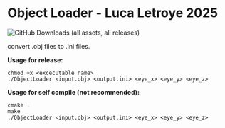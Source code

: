 # Object Loader - Luca Letroye 2025 
![GitHub Downloads (all assets, all releases)](https://img.shields.io/github/downloads/letroyeluca/ObL/total)

convert .obj files to .ini files.

**Usage for release:**
```
chmod +x <excecutable name>
./ObjectLoader <input.obj> <output.ini> <eye_x> <eye_y> <eye_z>
```


**Usage for self compile (not recommended):**
```
cmake .
make
./ObjectLoader <input.obj> <output.ini> <eye_x> <eye_y> <eye_z>
```

